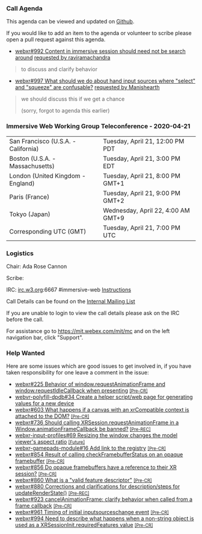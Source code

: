 ### Call Agenda

This agenda can be viewed and updated on [Github](https://github.com/immersive-web/administrivia/blob/master/meetings/wg/2020-04-21-Immersive_Web_Working_Group_Teleconference-agenda.md).

If you would like to add an item to the agenda or volunteer to scribe please open a pull request against this agenda.

* [webxr#992 Content in immersive session should need not be search around](https://github.com/immersive-web/webxr/issues/992) [requested by raviramachandra](https://github.com/immersive-web/webxr/issues/992#issuecomment-608534711)
> to discuss and clarify behavior

* [webxr#997 What should we do about hand input sources where "select" and "squeeze" are confusable?](https://github.com/immersive-web/webxr/issues/997) [requested by Manishearth](https://github.com/immersive-web/webxr/issues/997#issuecomment-610560495)
> we should discuss this if we get a chance
>
>(sorry, forgot to agenda this earlier)

### Immersive Web Working Group Teleconference - 2020-04-21

<table>
<tr><td> San Francisco (U.S.A. - California) <td> Tuesday, April 21, 12:00 PM PDT
<tr><td> Boston (U.S.A. - Massachusetts) <td> Tuesday, April 21, 3:00 PM EDT
<tr><td> London (United Kingdom - England) <td> Tuesday, April 21, 8:00 PM GMT+1
<tr><td> Paris (France) <td> Tuesday, April 21, 9:00 PM GMT+2
<tr><td> Tokyo (Japan) <td> Wednesday, April 22, 4:00 AM GMT+9
<tr><td> Corresponding UTC (GMT) <td> Tuesday, April 21, 7:00 PM UTC
</table>

### Logistics

Chair: Ada Rose Cannon

Scribe:

IRC: [irc.w3.org](http://irc.w3.org/):6667 #immersive-web [Instructions](https://github.com/immersive-web/administrivia/blob/master/IRC.md)

Call Details can be found on the [Internal Mailing List](https://lists.w3.org/Archives/Member/internal-immersive-web/2019Feb/0002.html)

If you are unable to login to view the call details please ask on the IRC before the call.

For assistance go to https://mit.webex.com/mit/mc  and on the left navigation bar, click "Support".

### Help Wanted

Here are some issues which are good issues to get involved in, if you have taken responsibility for one leave a comment in the issue:

- [webxr#225 Behavior of window.requestAnimationFrame and window.requestIdleCallback when presenting](https://github.com/immersive-web/webxr/issues/225) [<small>[Pre-CR]</small>](https://api.github.com/repos/immersive-web/webxr/milestones/3)
- [webvr-polyfill-dpdb#34 Create a helper script/web page for generating values for a new device](https://github.com/immersive-web/webvr-polyfill-dpdb/issues/34)
- [webxr#603 What happens if a canvas with an xrCompatible context is attached to the DOM?](https://github.com/immersive-web/webxr/issues/603) [<small>[Pre-CR]</small>](https://api.github.com/repos/immersive-web/webxr/milestones/3)
- [webxr#736 Should calling XRSession.requestAnimationFrame in a Window.animationFrameCallback be banned?](https://github.com/immersive-web/webxr/issues/736) [<small>[Pre-REC]</small>](https://api.github.com/repos/immersive-web/webxr/milestones/16)
- [webxr-input-profiles#69 Resizing the window changes the model viewer's aspect ratio](https://github.com/immersive-web/webxr-input-profiles/issues/69) [<small>[Future]</small>](https://api.github.com/repos/immersive-web/webxr-input-profiles/milestones/4)
- [webxr-gamepads-module#16 Add link to the registry](https://github.com/immersive-web/webxr-gamepads-module/issues/16) [<small>[Pre-CR]</small>](https://api.github.com/repos/immersive-web/webxr-gamepads-module/milestones/1)
- [webxr#854 Result of calling checkFramebufferStatus on an opaque framebuffer](https://github.com/immersive-web/webxr/issues/854) [<small>[Pre-CR]</small>](https://api.github.com/repos/immersive-web/webxr/milestones/3)
- [webxr#856 Do opaque framebuffers have a reference to their XR session?](https://github.com/immersive-web/webxr/issues/856) [<small>[Pre-CR]</small>](https://api.github.com/repos/immersive-web/webxr/milestones/3)
- [webxr#860 What is a "valid feature descriptor"](https://github.com/immersive-web/webxr/issues/860) [<small>[Pre-CR]</small>](https://api.github.com/repos/immersive-web/webxr/milestones/3)
- [webxr#880 Corrections and clarifications for description/steps for updateRenderState()](https://github.com/immersive-web/webxr/issues/880) [<small>[Pre-REC]</small>](https://api.github.com/repos/immersive-web/webxr/milestones/16)
- [webxr#923 cancelAnimationFrame: clarify behavior when called from a frame callback](https://github.com/immersive-web/webxr/issues/923) [<small>[Pre-CR]</small>](https://api.github.com/repos/immersive-web/webxr/milestones/3)
- [webxr#961 Timing of initial inputsourceschange event](https://github.com/immersive-web/webxr/issues/961) [<small>[Pre-CR]</small>](https://api.github.com/repos/immersive-web/webxr/milestones/3)
- [webxr#994 Need to describe what happens when a non-string object is used as a XRSessionInit.requiredFeatures value](https://github.com/immersive-web/webxr/issues/994) [<small>[Pre-CR]</small>](https://api.github.com/repos/immersive-web/webxr/milestones/3)


              
